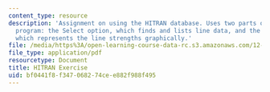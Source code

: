 ```yaml
---
content_type: resource
description: 'Assignment on using the HITRAN database. Uses two parts of the JHAWKS
  program: the Select option, which finds and lists line data, and the Plot option,
  which represents the line strengths graphically.'
file: /media/https%3A/open-learning-course-data-rc.s3.amazonaws.com/12-815-atmospheric-radiation-fall-2008/bf0441f8f347068274cee882f988f495_hitran_exercise.pdf
file_type: application/pdf
resourcetype: Document
title: HITRAN Exercise
uid: bf0441f8-f347-0682-74ce-e882f988f495
---
```

